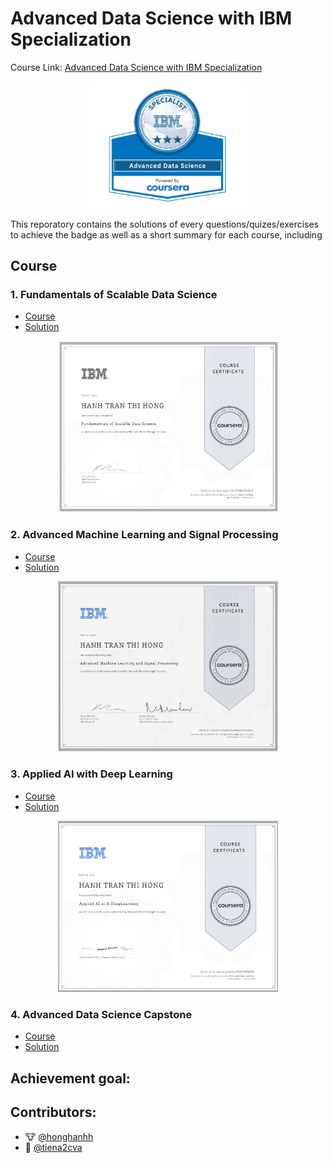 # Advanced Data Science with IBM Specialization

Course Link: [Advanced Data Science with IBM Specialization](https://www.coursera.org/specializations/advanced-data-science-ibm)

<p align="center">
    <img src="./Badges/advanced_ds.png" width="50%" height="50%" title="IBM Specialization Certificate" >
</p>

This reporatory contains the solutions of every questions/quizes/exercises to achieve the badge as well as a short summary for each course, including

## Course

### 1. Fundamentals of Scalable Data Science

- [Course](https://www.coursera.org/learn/ds)
- [Solution](./Course%201:%20Fundamentals%20of%20Scalable%20Data%20Science/README.md)
<p align="center">
    <img src="./Badges/Fundamentals-of-Scalable-Data-Science.png" width="70%" height="50%" title="Badge 1" >
</p>

### 2. Advanced Machine Learning and Signal Processing

- [Course](https://www.coursera.org/learn/advanced-machine-learning-signal-processing)
- [Solution](./Course%202:%20Advanced%20Machine%20Learning%20and%20Signal%20Processing/README.md)
<p align="center">
    <img src="./Badges/Advanced-Machine-Learning-and-Signal-Processing.png" width="70%" height="50%" title="Badge 1" >
</p>

### 3. Applied AI with Deep Learning

- [Course](https://www.coursera.org/learn/ai)
- [Solution](./Course%203:%20Applied%20AI%20with%20DeepLearning/README.md)
<p align="center">
    <img src="./Badges/Applied-AI-with-DeepLearning.png" width="70%" height="50%" title="Badge 1" >
</p>

### 4. Advanced Data Science Capstone

- [Course](https://www.coursera.org/learn/advanced-data-science-capstone)
- [Solution](./Course%204:%20Advanced%20Data%20Science%20Capstone/README.md)

## Achievement goal:

## Contributors:

- 🐮 [@honghanhh](https://github.com/honghanhh)
- 🐔 [@tiena2cva](https://github.com/tiena2cva)
